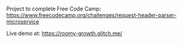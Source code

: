 Project to complete Free Code Camp: https://www.freecodecamp.org/challenges/request-header-parser-microservice 

Live demo at: https://roomy-growth.glitch.me/
